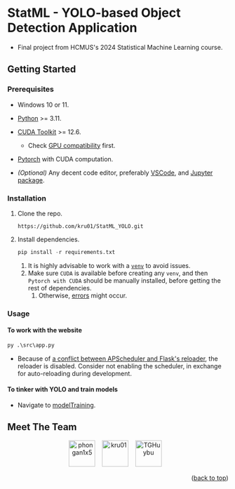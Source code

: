 <a name="readme-top"></a>

# StatML - YOLO-based Object Detection Application

-   Final project from HCMUS's 2024 Statistical Machine Learning course.

## Getting Started

### Prerequisites

-   Windows 10 or 11.
-   [Python](https://www.python.org/downloads/) >= 3.11.
-   [CUDA Toolkit](https://developer.nvidia.com/cuda-downloads) >= 12.6.

    -   Check [GPU compatibility](https://developer.nvidia.com/cuda-gpus) first.

-   [Pytorch](https://pytorch.org/) with CUDA computation.

-   _(Optional)_ Any decent code editor, preferably [VSCode](https://code.visualstudio.com/), and [Jupyter package](https://pypi.org/project/jupyter/).

### Installation

1. Clone the repo.

    ```console
    https://github.com/kru01/StatML_YOLO.git
    ```

1. Install dependencies.

    ```python
    pip install -r requirements.txt
    ```

    1. It is highly advisable to work with a [`venv`](https://docs.python.org/3/library/venv.html) to avoid issues.
    1. Make sure `CUDA` is available before creating any `venv`, and then `Pytorch with CUDA` should be manually installed, before getting the rest of dependencies.
        1. Otherwise, [errors](https://youtu.be/d_jBX7OrptI?si=QhOhBIExe0lmb83i&t=76) might occur.

### Usage

#### To work with the website

```python
py .\src\app.py
```

-   Because of [a conflict between APScheduler and Flask's reloader](https://stackoverflow.com/a/15491587), the reloader is disabled. Consider not enabling the scheduler, in exchange for auto-reloading during development.

#### To tinker with YOLO and train models

-   Navigate to [modelTraining](modelTraining).

## Meet The Team

<div align="center">
  <a href="https://github.com/phongan1x5"><img alt="phongan1x5" src="https://github.com/phongan1x5.png" width="60px" height="auto"></a>&nbsp;&nbsp;&nbsp;
  <a href="https://github.com/kru01"><img alt="kru01" src="https://github.com/kru01.png" width="60px" height="auto"></a>&nbsp;&nbsp;&nbsp;
  <a href="https://github.com/TGHuybu"><img alt="TGHuybu" src="https://github.com/TGHuybu.png" width="60px" height="auto"></a>&nbsp;&nbsp;&nbsp;
</div>

<p align="right">(<a href="#readme-top">back to top</a>)</p>
